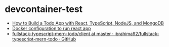 # devcontainer-test

* [How to Build a Todo App with React, TypeScript, NodeJS, and MongoDB](https://www.freecodecamp.org/news/how-to-build-a-todo-app-with-react-typescript-nodejs-and-mongodb/)
* [Docker configuration to run react app](https://gist.github.com/przbadu/929fc2b0d5d4cd78a5efe76d37f891b6)
* [fullstack-typescript-mern-todo/client at master · ibrahima92/fullstack-typescript-mern-todo · GitHub](https://github.com/ibrahima92/fullstack-typescript-mern-todo/tree/master/client)
